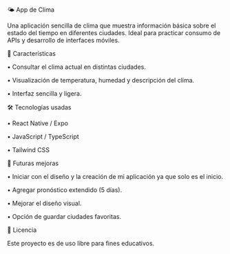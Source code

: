 🌤️ App de Clima

Una aplicación sencilla de clima que muestra información básica sobre el estado del tiempo en diferentes ciudades. Ideal para practicar consumo de APIs y desarrollo de interfaces móviles.

🚀 Características

•	Consultar el clima actual en distintas ciudades.

•	Visualización de temperatura, humedad y descripción del clima.

•	Interfaz sencilla y ligera.

🛠️ Tecnologías usadas

•	React Native / Expo  

•	JavaScript / TypeScript  

•	Tailwind CSS  

🔮 Futuras mejoras

•	Iniciar con el diseño y la creación de mi aplicación ya que solo es el inicio.

•	Agregar pronóstico extendido (5 días).

•	Mejorar el diseño visual.

•	Opción de guardar ciudades favoritas.

📄 Licencia

Este proyecto es de uso libre para fines educativos.

